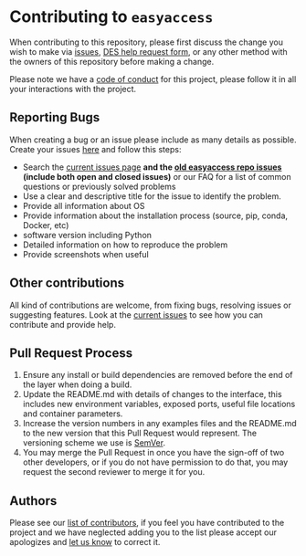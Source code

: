 # Contributing to `easyaccess`


When contributing to this repository, please first discuss the change you wish to make via [issues](https://github.com/des-labs/easyaccess/issues),
[DES help request form](https://des.ncsa.illinois.edu/help), or any other method with the owners of this repository before making a change.

Please note we have a [code of conduct](CODE_OF_CONDUCT.md) for this project, please follow it in all your interactions with the project.

## Reporting Bugs

When creating a bug or an issue please include as many details as possible. Create your issues [here](https://github.com/des-labs/easyaccess/issues) and follow this steps:

- Search the [current issues page](https://github.com/des-labs/easyaccess/issues) **and the [old easyaccess repo issues](https://github.com/mgckind/easyaccess/issues) (include both open and closed issues)** or our FAQ for a list of common questions or previously solved problems
- Use a clear and descriptive title for the issue to identify the problem.
- Provide all information about OS
- Provide information about the installation process (source, pip, conda, Docker, etc)
- software version including Python
- Detailed information on how to reproduce the problem
- Provide screenshots when useful

## Other contributions

All kind of contributions are welcome, from fixing bugs, resolving issues or suggesting features. Look at the [current issues](https://github.com/des-labs/easyaccess/issues) to see how you can contribute and provide help.

## Pull Request Process

1. Ensure any install or build dependencies are removed before the end of the layer when doing a
   build.
2. Update the README.md with details of changes to the interface, this includes new environment
   variables, exposed ports, useful file locations and container parameters.
3. Increase the version numbers in any examples files and the README.md to the new version that this
   Pull Request would represent. The versioning scheme we use is [SemVer](http://semver.org/).
4. You may merge the Pull Request in once you have the sign-off of two other developers, or if you
   do not have permission to do that, you may request the second reviewer to merge it for you.

## Authors

Please see our [list of contributors](AUTHORS.md), if you feel you have contributed to the project and we have neglected adding you to the list please accept our apologizes and [let us know](https://des.ncsa.illinois.edu/help) to correct it.


